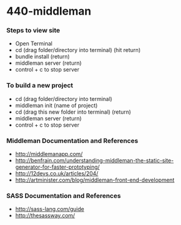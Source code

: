 440-middleman
=============

### Steps to view site
* Open Terminal
* cd (drag folder/directory into terminal) (hit return)
* bundle install (return)
* middleman server (return)
* control + c to stop server

### To build a new project
* cd (drag folder/directory into terminal) 
* middleman init (name of project)
* cd (drag this new folder into terminal) (return)
* middleman server (return)  
* control + c to stop server

### Middleman Documentation and References
* http://middlemanapp.com/
* http://benfrain.com/understanding-middleman-the-static-site-generator-for-faster-prototyping/
* http://12devs.co.uk/articles/204/
* http://artminister.com/blog/middleman-front-end-development


### SASS Documentation and References
* http://sass-lang.com/guide
* http://thesassway.com/
